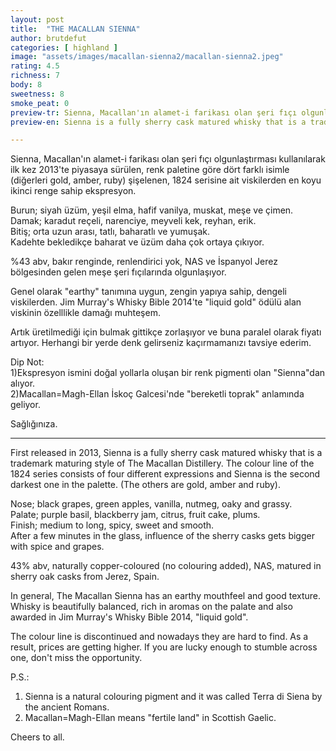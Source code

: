 ```yaml
---
layout: post
title:  "THE MACALLAN SIENNA"
author: brutdefut
categories: [ highland ]
image: "assets/images/macallan-sienna2/macallan-sienna2.jpeg"
rating: 4.5
richness: 7
body: 8
sweetness: 8
smoke_peat: 0
preview-tr: Sienna, Macallan'ın alamet-i farikası olan şeri fıçı olgunlaştırması kullanılarak piyasaya sürülen viskilerden en koyu ikinci renge sahip ekspresyon.    
preview-en: Sienna is a fully sherry cask matured whisky that is a trademark maturing style for Macallan Distillery.  

---
```


Sienna, Macallan'ın alamet-i farikası olan şeri fıçı olgunlaştırması kullanılarak ilk kez 2013'te piyasaya sürülen, renk paletine göre dört farklı isimle (diğerleri gold, amber, ruby) şişelenen, 1824 serisine ait viskilerden en koyu ikinci renge sahip ekspresyon.  

Burun; siyah üzüm, yeşil elma, hafif vanilya, muskat, meşe ve çimen.  
Damak; karadut reçeli, narenciye, meyveli kek, reyhan, erik.  
Bitiş; orta uzun arası, tatlı, baharatlı ve yumuşak.  
Kadehte bekledikçe baharat ve üzüm daha çok ortaya çıkıyor.  

%43 abv, bakır renginde, renlendirici yok, NAS ve İspanyol Jerez bölgesinden gelen meşe şeri fıçılarında olgunlaşıyor.  

Genel olarak "earthy" tanımına uygun, zengin yapıya sahip, dengeli viskilerden. Jim Murray's Whisky Bible 2014'te "liquid gold" ödülü alan viskinin özelllikle damağı muhteşem.  

Artık üretilmediği için bulmak gittikçe zorlaşıyor ve buna paralel olarak fiyatı artıyor. Herhangi bir yerde denk gelirseniz kaçırmamanızı tavsiye ederim.  

Dip Not:  
1)Ekspresyon ismini doğal yollarla oluşan bir renk pigmenti olan "Sienna"dan alıyor.  
2)Macallan=Magh-Ellan İskoç Galcesi'nde "bereketli toprak" anlamında geliyor.  

Sağlığınıza. 
 
-----------------------------------------------

<p id="english"></p>

First released in 2013, Sienna is a fully sherry cask matured whisky that is a trademark maturing style of The Macallan Distillery. The colour line of the 1824 series consists of four different expressions and Sienna is the second darkest one in the palette. (The others are gold, amber and ruby).  

Nose; black grapes, green apples, vanilla, nutmeg, oaky and grassy.  
Palate; purple basil, blackberry jam, citrus, fruit cake, plums.  
Finish; medium to long, spicy, sweet and smooth.  
After a few minutes in the glass, influence of the sherry casks gets bigger with spice and grapes.  

43% abv, naturally copper-coloured (no colouring added), NAS, matured in sherry oak casks from Jerez, Spain.  

In general, The Macallan Sienna has an earthy mouthfeel and good texture. Whisky is beautifully balanced, rich in aromas on the palate and also awarded in Jim Murray's Whisky Bible 2014, "liquid gold".  

The colour line is discontinued and nowadays they are hard to find. As a result, prices are getting higher. If you are lucky enough to stumble across one, don't miss the opportunity.  

P.S.:  
1) Sienna is a natural colouring pigment and it was called Terra di Siena by the ancient Romans.  
2) Macallan=Magh-Ellan means "fertile land" in Scottish Gaelic.  

Cheers to all.    
  
